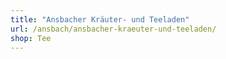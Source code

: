 ```yaml
---
title: "Ansbacher Kräuter- und Teeladen"
url: /ansbach/ansbacher-kraeuter-und-teeladen/
shop: Tee
---
```

